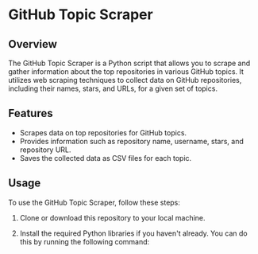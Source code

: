 # GitHub Topic Scraper

## Overview

The GitHub Topic Scraper is a Python script that allows you to scrape and gather information about the top repositories in various GitHub topics. It utilizes web scraping techniques to collect data on GitHub repositories, including their names, stars, and URLs, for a given set of topics.

## Features

- Scrapes data on top repositories for GitHub topics.
- Provides information such as repository name, username, stars, and repository URL.
- Saves the collected data as CSV files for each topic.

## Usage

To use the GitHub Topic Scraper, follow these steps:

1. Clone or download this repository to your local machine.

2. Install the required Python libraries if you haven't already. You can do this by running the following command:

